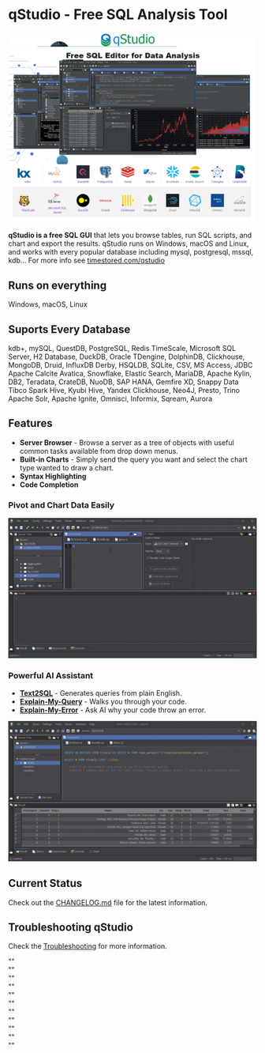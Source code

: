 # qStudio - Free SQL Analysis Tool

![Qstudio](qstudio/qstudio.png)

**qStudio is a free SQL GUI** that lets you browse tables,
run SQL scripts, and chart and export the results.
qStudio runs on Windows, macOS and Linux, and works with
every popular database including mysql, postgresql, mssql, kdb…
For more info see [timestored.com/qstudio](http://timestored.com/qstudio "timestored.com/qstudio")

## Runs on everything

Windows, macOS, Linux

## Suports Every Database

kdb+, mySQL, QuestDB, PostgreSQL, Redis
TimeScale, Microsoft SQL Server, H2 Database, DuckDB, Oracle
TDengine, DolphinDB, Clickhouse, MongoDB, Druid, InfluxDB
Derby, HSQLDB, SQLite, CSV, MS Access, JDBC
Apache Calcite Avatica, Snowflake, Elastic Search, MariaDB, Apache Kylin, DB2, 
Teradata, CrateDB, NuoDB, SAP HANA, Gemfire XD, Snappy Data Tibco
Spark Hive, Kyubi Hive, Yandex Clickhouse, Neo4J, Presto, Trino
Apache Solr, Apache Ignite, Omnisci, Informix, Sqream, Aurora

## Features

 * **Server Browser** - Browse a server as a tree of objects with useful common tasks available from drop down menus.
 * **Built-in Charts** - Simply send the query you want and select the chart type wanted to draw a chart. 
 * **Syntax Highlighting**
 * **Code Completion**

 
### Pivot and Chart Data Easily
 
![QstudioPivot](qstudio/pivot-sql-query.gif)


### Powerful AI Assistant

*   **[Text2SQL](https://www.timestored.com/qstudio/help/ai-text2sql)** - Generates queries from plain English.
*   **[Explain-My-Query](https://www.timestored.com/qstudio/help/ai-explain-sql)** - Walks you through your code.
*   **[Explain-My-Error](https://www.timestored.com/qstudio/help/ai-sql-assistant)** - Ask AI why your code throw an error.

![QstudioAI](qstudio/ai-sql-query.gif)

## Current Status

Check out the [CHANGELOG.md](./CHANGELOG.md) file for the latest information.

## Troubleshooting qStudio

Check the [Troubleshooting](./TROUBLESHOOTING.md) for more information.

""  
""  
""  
""  
""  
""  
""  
""  
""  
""  
""  
